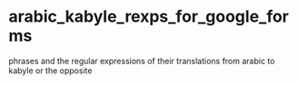 # arabic_kabyle_rexps_for_google_forms
phrases and the regular expressions of their translations from arabic to kabyle or the opposite
